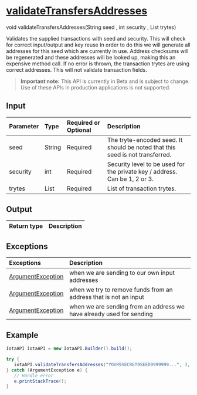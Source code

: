 
# [validateTransfersAddresses](https://github.com/iotaledger/iota-java/blob/master/jota/src/main/java/org/iota/jota/IotaAPI.java#L1455)
 void validateTransfersAddresses(String seed , int security , List<String> trytes)

 Validates the supplied transactions with seed and security. This will check for correct input/output and key reuse 
  In order to do this we will generate all addresses for this seed which are currently in use. Address checksums will be regenerated and these addresses will be looked up, making this an expensive method call. 
 If no error is thrown, the transaction trytes are using correct addresses.  This will not validate transaction fields.
> **Important note:** This API is currently in Beta and is subject to change. Use of these APIs in production applications is not supported.

## Input
| Parameter       | Type | Required or Optional | Description |
|:---------------|:--------|:--------| :--------|
| seed | String | Required | The tryte-encoded seed. It should be noted that this seed is not transferred. |
| security | int | Required | Security level to be used for the private key / address. Can be 1, 2 or 3. |
| trytes | List<String> | Required | List of transaction trytes. |
    
## Output
| Return type | Description |
|--|--|

## Exceptions
| Exceptions     | Description |
|:---------------|:--------|
| [ArgumentException](https://github.com/iotaledger/iota-java/blob/master/jota/src/main/java/org/iota/jota/error/ArgumentException.java) | when we are sending to our own input addresses |
| [ArgumentException](https://github.com/iotaledger/iota-java/blob/master/jota/src/main/java/org/iota/jota/error/ArgumentException.java) | when we try to remove funds from an address that is not an input |
| [ArgumentException](https://github.com/iotaledger/iota-java/blob/master/jota/src/main/java/org/iota/jota/error/ArgumentException.java) | when we are sending from an address we have already used for sending |


 ## Example
 
 ```Java
 IotaAPI iotaAPI = new IotaAPI.Builder().build();

try { 
    iotaAPI.validateTransfersAddresses("YOUR9SECRET9SEED9999999...", 3, new List<String>(new String[]{"JVIZPAYHRSPUGVYJZVAEXCS9T ... GLYSLMPTIYDLORWSKKS9OAMTO", "TYQSQREWLSFQKTSZQFJMPMMNB ... XDGRMBIJGOVVKMPAOSMCMRAPZ"}));
} catch (ArgumentException e) { 
    // Handle error
    e.printStackTrace(); 
}
 ```
